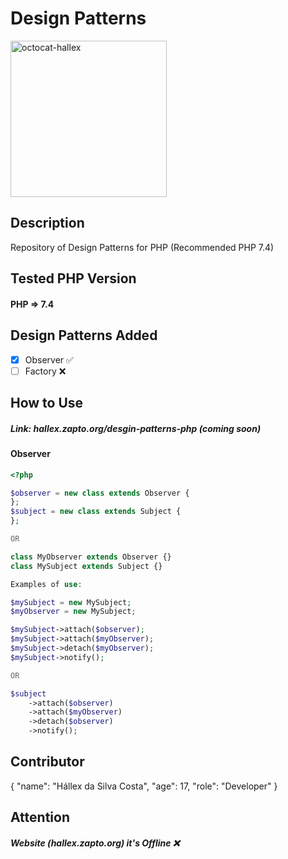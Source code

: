 # Design Patterns

<img src="https://user-images.githubusercontent.com/55293671/77607982-b7a2ca80-6efa-11ea-9c59-d82fba2e34d6.png" width="250" alt="octocat-hallex">

## Description
Repository of Design Patterns for PHP (Recommended PHP 7.4)

## Tested PHP Version
#### PHP => 7.4

## Design Patterns Added
- [x] Observer ✅
- [ ] Factory  ❌

## How to Use
##### Link: hallex.zapto.org/desgin-patterns-php (coming soon)
#### Observer
```php
<?php

$observer = new class extends Observer {
};
$subject = new class extends Subject {
};

OR

class MyObserver extends Observer {}
class MySubject extends Subject {}

Examples of use:

$mySubject = new MySubject;
$myObserver = new MySubject;

$mySubject->attach($observer);
$mySubject->attach($myObserver);
$mySubject->detach($myObserver);
$mySubject->notify();

OR

$subject
	->attach($observer)
	->attach($myObserver)
	->detach($observer)
	->notify();
```

## Contributor
{
	"name": "Hállex da Silva Costa",
	"age": 17,
	"role": "Developer"
}

## Attention
##### Website (hallex.zapto.org) it's Offline ❌

